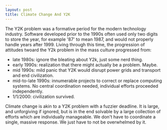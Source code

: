 ```yaml
---
layout: post
title: Climate Change And Y2K
---
```


The Y2K problem was a formative period for the modern technology industry. Software developed prior to the 1990s often used only two digits to store the year, for example '87' to mean 1987, and would not properly handle years after 1999. Living through this time, the progression of attitudes twoard the Y2k problem in the mass culture progressed from:

* late 1980s: ignore the bleating about Y2k, just some nerd thing.
* early 1990s: realization that there might actually be a problem. Maybe.
* mid 1990s: mild panic that Y2K would disrupt power grids and transport and end civilization.
* mid-to-late 1990s: innumerable projects to correct or replace computing systems. No central coordination needed, individual efforts proceeded independently.
* 1/1/2000: civilization survived.

Climate change is akin to a Y2K problem with a fuzzier deadline. It is large, and unforgiving if ignored, but is in the end solvable by a large collection of efforts which are individually manageable. We don't have to coordinate a single, massive response. We just have to not be overwhelmed by it.
